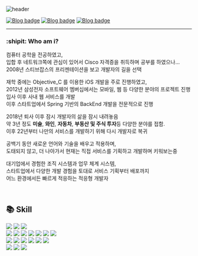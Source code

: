 ![header](https://capsule-render.vercel.app/api?type=transparent&theme=tokyonight&height=40&section=header&text=MHLab%20|%20기록을%20좋아하는%20개발자&fontSize=30&fontAlign=22)

[![Blog badge](https://img.shields.io/badge/Dev_Blog-blueviolet?style=flat&logo=github&logoColor=white)](https://elfinlas.github.io/)
[![Blog badge](https://img.shields.io/badge/elfinlas@gmail.com-informational?style=flat&logo=gmail&logoColor=white)](mailto:elfinlas@gmail.com)
[![Blog badge](https://img.shields.io/badge/elfinlas@gmail.com-informational?style=flat&logo=apostrophe&logoColor=white)](https://mhlab.notion.site/MHLab-3e2a6169644649b5b160769fc817d7cf?pvs=4)



---

### :shipit: Who am i? 

컴퓨터 공학을 전공하였고,  
입합 후 네트워크쪽에 관심이 있어서 Cisco 자격증을 취득하며 공부를 하였으나...  
2008년 스티브잡스의 프리젠테이션을 보고 개발자의 길을 선택  
  
재학 중에는 Objective_C 를 이용한 iOS 개발을 주로 진행하였고,   
2012년 삼성전자 소프트웨어 멤버십에서는 모바일, 웹 등 다양한 분야의 프로젝트 진행  
입사 이후 사내 웹 서비스를 개발   
이후 스타트업에서 Spring 기반의 BackEnd 개발을 전문적으로 진행 

2018년 퇴사 이후 잠시 개발자의 삶을 잠시 내려놓음  
약 3년 정도 **미술**, **와인**, **자동차**, **부동산 및 주식 투자**등 다양한 분야를 접함.  
이후 22년부터 나만의 서비스를 개발하기 위해 다시 개발자로 복귀  

공백기 동안 새로운 언어와 기술을 배우고 적용하며,  
도태되지 않고, 더 나아가서
현재는 직접 서비스를 기획하고 개발하며 키워보는중

대기업에서 경험한 조직 시스템과 업무 체계 시스템,  
스타트업에서 다양한 개발 경험을 토대로 
서비스 기획부터 배포까지  
어느 환경에서든 빠르게 적응하는 적응형 개발자

<br>

## 📚 Skill

<div>
<img src="https://img.shields.io/badge/Java-FFFFFF?style=for-the-square&logo=openjdk&logoColor=black"/> 
<img src="https://img.shields.io/badge/Javascript-F7DF1E?style=for-the-square&logo=javascript&logoColor=white"/>
<img src="https://img.shields.io/badge/Typescript-blue?style=for-the-square&logo=typescript&logoColor=white"/>
 </div>
 
 <div>
<img src="https://img.shields.io/badge/Spring-6DB33F?style=for-the-square&logo=spring&logoColor=white"/>
 <img src="https://img.shields.io/badge/SpringBoot-6DB33F?style=for-the-square&logo=springboot&logoColor=white"/>
   <img src="https://img.shields.io/badge/MariaDB-003545?style=for-the-square&logo=mariadb&logoColor=white"/>
  <img src="https://img.shields.io/badge/Redis-DC382D?style=for-the-square&logo=redis&logoColor=white"/>
 <img src="https://img.shields.io/badge/Thymeleaf-005F0F?style=for-the-square&logo=thymeleaf&logoColor=white"/> 
  <img src="https://img.shields.io/badge/Bootstrap-7952B3?style=for-the-square&logo=bootstrap&logoColor=white"/> 
  <img src="https://img.shields.io/badge/jQuery-0769AD?style=for-the-square&logo=jquery&logoColor=white"/> 
 </div>
 
 <div>
  <img src="https://img.shields.io/badge/Nest.Js-E0234E?style=for-the-square&logo=nestjs&logoColor=white"/>
  <img src="https://img.shields.io/badge/MongoDB-47A248?style=for-the-square&logo=mongodb&logoColor=white"/>
 <img src="https://img.shields.io/badge/Nginx-009639?style=for-the-square&logo=nginx&logoColor=white"/>
 <img src="https://img.shields.io/badge/Next.Js-000000?style=for-the-square&logo=nextdotjs&logoColor=white"/>
<img src="https://img.shields.io/badge/React-61DAFB?style=for-the-square&logo=react&logoColor=white"/>
  <img src="https://img.shields.io/badge/Tailwind_CSS-06B6D4?style=for-the-square&logo=tailwindcss&logoColor=white"/>
 </div>
 
<div>
  <img src="https://img.shields.io/badge/AWS-232F3E?style=for-the-square&logo=amazonaws&logoColor=white"/>
   <img src="https://img.shields.io/badge/AWS_EC2-FF9900?style=for-the-square&logo=amazonaws&logoColor=white"/>
   <img src="https://img.shields.io/badge/Cloudflare-F38020?style=for-the-square&logo=cloudflare&logoColor=white"/>
 </div>
 
 
 
 
<!-- <br>

## :pushpin: 원하는, 만들고 싶은 조직상

1. 출퇴근 시간이 자유롭고 
2. 무리한 일정으로 사람을 밀어버리는 것이 아닌
3. 의사결정이나 정보가 수평적으로 공유되는
4. 같이 일하는 팀원들과 성장할 수 있는 미래지향적 조직

<br>

## :pray: 일하는 방식

1. 체계적 업무 시스템을 만들고
2. 같이 일하는 사람과 일정을 공유하고  
3. 업무 내용을 문서화하여 언제 어떤 작업을 하였는지 기록하며
4. 정해진 목표를 위해 열심히 노력하고
5. 개인 성장을 위해 스스로도 돌아보며 잘못된 것을 수정 
 -->

<!-- 

 [![Top Langs](https://github-readme-stats.vercel.app/api/top-langs/?username=elfinlas&langs_count=8)](https://github.com/elfinlas/github-readme-stats)

![Anurag's GitHub stats](https://github-readme-stats.vercel.app/api?username=elfinlas&show_icons=true&theme=radical)

-->





<!-- 

![header](https://capsule-render.vercel.app/api?type=transparent&theme=tokyonight&height=200&section=header&text=MHLab-nl-Web%20Developer&fontSize=40&fontAlign=92&fontAlign=84)

<img src="https://img.shields.io/badge/Tech_Blog-ddd-007396?style=for-the-square&logo=Java&logoColor=white">

[![General badge](https://img.shields.io/badge/Tech_Blog-ddd-007396?style=for-the-square&logo=Java&logoColor=white)](https://elfinlas.github.io/)

<div><h1>🔗Links</h1></div>

<img src="https://img.shields.io/badge/Java-007396?style=for-the-badge&logo=Java&logoColor=white"> 

<img src="https://img.shields.io/badge/java-3DDC84?style=flat-square&logo=github&logoColor=white"/>

<div><h1>📚 STACKS</h1></div>

<img src="https://img.shields.io/badge/java-007396?style=for-the-badge&logo=java&logoColor=white"> 

<img src="https://img.shields.io/badge/Dart-0175C2?style=for-the-square&logo=dart&logoColor=white"/>
 -->

<!-- https://img.shields.io/badge/<LABEL>-<MESSAGE>-<COLOR>  -->
<!--
**elfinlas/elfinlas** is a ✨ _special_ ✨ repository because its `README.md` (this file) appears on your GitHub profile.

Here are some ideas to get you started:

- 🔭 I’m currently working on ...
- 🌱 I’m currently learning ...
- 👯 I’m looking to collaborate on ...
- 🤔 I’m looking for help with ...
- 💬 Ask me about ...
- 📫 How to reach me: ...
- 😄 Pronouns: ...
- ⚡ Fun fact: ...
-->
